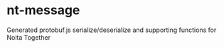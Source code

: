 # nt-message

Generated protobuf.js serialize/deserialize and supporting functions for Noita Together
